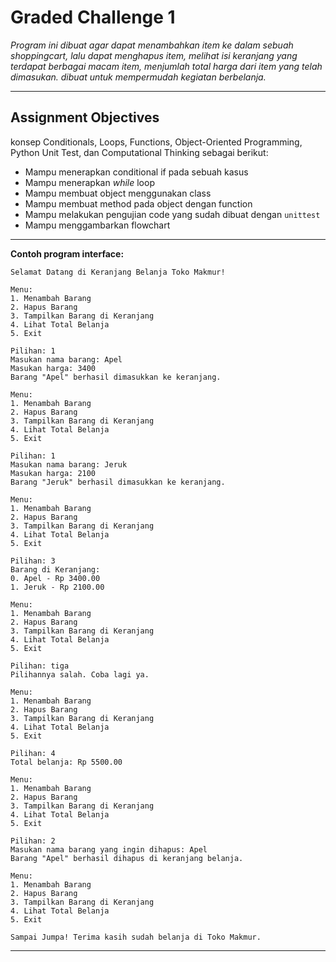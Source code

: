# Graded Challenge 1

_Program ini dibuat agar dapat menambahkan item ke dalam sebuah shoppingcart, lalu dapat menghapus item, melihat isi keranjang yang terdapat berbagai macam item, menjumlah total harga dari item yang telah dimasukan.
dibuat untuk mempermudah kegiatan berbelanja._

---

## Assignment Objectives

konsep Conditionals, Loops, Functions, Object-Oriented Programming, Python Unit Test, dan Computational Thinking sebagai berikut:

- Mampu menerapkan conditional if pada sebuah kasus
- Mampu menerapkan _while_ loop
- Mampu membuat object menggunakan class
- Mampu membuat method pada object dengan function
- Mampu melakukan pengujian code yang sudah dibuat dengan `unittest`
- Mampu menggambarkan flowchart

---

**Contoh program interface:**

```
Selamat Datang di Keranjang Belanja Toko Makmur!

Menu:
1. Menambah Barang
2. Hapus Barang
3. Tampilkan Barang di Keranjang
4. Lihat Total Belanja
5. Exit

Pilihan: 1
Masukan nama barang: Apel
Masukan harga: 3400
Barang "Apel" berhasil dimasukkan ke keranjang.

Menu:
1. Menambah Barang
2. Hapus Barang
3. Tampilkan Barang di Keranjang
4. Lihat Total Belanja
5. Exit

Pilihan: 1
Masukan nama barang: Jeruk
Masukan harga: 2100
Barang "Jeruk" berhasil dimasukkan ke keranjang.

Menu:
1. Menambah Barang
2. Hapus Barang
3. Tampilkan Barang di Keranjang
4. Lihat Total Belanja
5. Exit

Pilihan: 3
Barang di Keranjang:
0. Apel - Rp 3400.00
1. Jeruk - Rp 2100.00

Menu:
1. Menambah Barang
2. Hapus Barang
3. Tampilkan Barang di Keranjang
4. Lihat Total Belanja
5. Exit

Pilihan: tiga
Pilihannya salah. Coba lagi ya.

Menu:
1. Menambah Barang
2. Hapus Barang
3. Tampilkan Barang di Keranjang
4. Lihat Total Belanja
5. Exit

Pilihan: 4
Total belanja: Rp 5500.00

Menu:
1. Menambah Barang
2. Hapus Barang
3. Tampilkan Barang di Keranjang
4. Lihat Total Belanja
5. Exit

Pilihan: 2
Masukan nama barang yang ingin dihapus: Apel
Barang "Apel" berhasil dihapus di keranjang belanja.

Menu:
1. Menambah Barang
2. Hapus Barang
3. Tampilkan Barang di Keranjang
4. Lihat Total Belanja
5. Exit

Sampai Jumpa! Terima kasih sudah belanja di Toko Makmur.

```

---